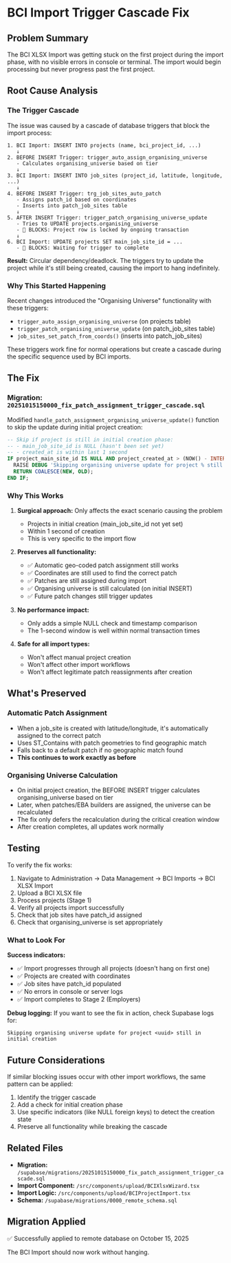 # BCI Import Trigger Cascade Fix

## Problem Summary

The BCI XLSX Import was getting stuck on the first project during the import phase, with no visible errors in console or terminal. The import would begin processing but never progress past the first project.

## Root Cause Analysis

### The Trigger Cascade

The issue was caused by a cascade of database triggers that block the import process:

```
1. BCI Import: INSERT INTO projects (name, bci_project_id, ...)
   ↓
2. BEFORE INSERT Trigger: trigger_auto_assign_organising_universe
   - Calculates organising_universe based on tier
   ↓
3. BCI Import: INSERT INTO job_sites (project_id, latitude, longitude, ...)
   ↓
4. BEFORE INSERT Trigger: trg_job_sites_auto_patch
   - Assigns patch_id based on coordinates
   - Inserts into patch_job_sites table
   ↓
5. AFTER INSERT Trigger: trigger_patch_organising_universe_update
   - Tries to UPDATE projects.organising_universe
   - 🚨 BLOCKS: Project row is locked by ongoing transaction
   ↓
6. BCI Import: UPDATE projects SET main_job_site_id = ...
   - 🚨 BLOCKS: Waiting for trigger to complete
```

**Result:** Circular dependency/deadlock. The triggers try to update the project while it's still being created, causing the import to hang indefinitely.

### Why This Started Happening

Recent changes introduced the "Organising Universe" functionality with these triggers:
- `trigger_auto_assign_organising_universe` (on projects table)
- `trigger_patch_organising_universe_update` (on patch_job_sites table)
- `job_sites_set_patch_from_coords()` (inserts into patch_job_sites)

These triggers work fine for normal operations but create a cascade during the specific sequence used by BCI imports.

## The Fix

### Migration: `20251015150000_fix_patch_assignment_trigger_cascade.sql`

Modified `handle_patch_assignment_organising_universe_update()` function to skip the update during initial project creation:

```sql
-- Skip if project is still in initial creation phase:
-- - main_job_site_id is NULL (hasn't been set yet)
-- - created_at is within last 1 second
IF project_main_site_id IS NULL AND project_created_at > (NOW() - INTERVAL '1 second') THEN
  RAISE DEBUG 'Skipping organising universe update for project % still in initial creation';
  RETURN COALESCE(NEW, OLD);
END IF;
```

### Why This Works

1. **Surgical approach:** Only affects the exact scenario causing the problem
   - Projects in initial creation (main_job_site_id not yet set)
   - Within 1 second of creation
   - This is very specific to the import flow

2. **Preserves all functionality:**
   - ✅ Automatic geo-coded patch assignment still works
   - ✅ Coordinates are still used to find the correct patch
   - ✅ Patches are still assigned during import
   - ✅ Organising universe is still calculated (on initial INSERT)
   - ✅ Future patch changes still trigger updates

3. **No performance impact:**
   - Only adds a simple NULL check and timestamp comparison
   - The 1-second window is well within normal transaction times

4. **Safe for all import types:**
   - Won't affect manual project creation
   - Won't affect other import workflows
   - Won't affect legitimate patch reassignments after creation

## What's Preserved

### Automatic Patch Assignment
- When a job_site is created with latitude/longitude, it's automatically assigned to the correct patch
- Uses ST_Contains with patch geometries to find geographic match
- Falls back to a default patch if no geographic match found
- **This continues to work exactly as before**

### Organising Universe Calculation
- On initial project creation, the BEFORE INSERT trigger calculates organising_universe based on tier
- Later, when patches/EBA builders are assigned, the universe can be recalculated
- The fix only defers the recalculation during the critical creation window
- After creation completes, all updates work normally

## Testing

To verify the fix works:

1. Navigate to Administration → Data Management → BCI Imports → BCI XLSX Import
2. Upload a BCI XLSX file
3. Process projects (Stage 1)
4. Verify all projects import successfully
5. Check that job sites have patch_id assigned
6. Check that organising_universe is set appropriately

### What to Look For

**Success indicators:**
- ✅ Import progresses through all projects (doesn't hang on first one)
- ✅ Projects are created with coordinates
- ✅ Job sites have patch_id populated
- ✅ No errors in console or server logs
- ✅ Import completes to Stage 2 (Employers)

**Debug logging:**
If you want to see the fix in action, check Supabase logs for:
```
Skipping organising universe update for project <uuid> still in initial creation
```

## Future Considerations

If similar blocking issues occur with other import workflows, the same pattern can be applied:
1. Identify the trigger cascade
2. Add a check for initial creation phase
3. Use specific indicators (like NULL foreign keys) to detect the creation state
4. Preserve all functionality while breaking the cascade

## Related Files

- **Migration:** `/supabase/migrations/20251015150000_fix_patch_assignment_trigger_cascade.sql`
- **Import Component:** `/src/components/upload/BCIXlsxWizard.tsx`
- **Import Logic:** `/src/components/upload/BCIProjectImport.tsx`
- **Schema:** `/supabase/migrations/0000_remote_schema.sql`

## Migration Applied

✅ Successfully applied to remote database on October 15, 2025

The BCI Import should now work without hanging.

